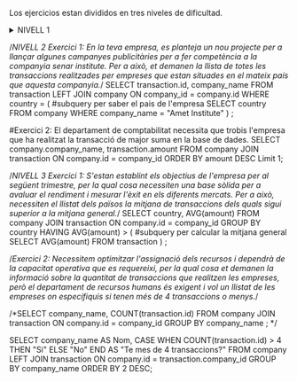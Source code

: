 Los ejercicios estan divididos en tres niveles de dificultad.

<Details>
<Summary>NIVELL 1</Summary>

Exercici 1: Mostra totes les transaccions realitzades per empreses d'Alemanya.*/
#Sin subquery
SELECT transaction.id
FROM transaction
LEFT JOIN company
ON company_id = company.id
WHERE company.country = "Germany";


#Con subquery(no acabada)
SELECT transaction.id, country
FROM transaction
LEFT JOIN company
ON company_id = company.id
WHERE ( #subquery per trobar totes les empreses alemanes
	SELECT company.country
    FROM company
    WHERE company.country = "Germany"
	);
    
    
/*Exercici 2: Màrqueting està preparant alguns informes de tancaments de gestió, et demanen que els passis un llistat de les
empreses que han realitzat transaccions per una suma superior a la mitjana de totes les transaccions.*/
SELECT company_name
FROM company
LEFT JOIN transaction
ON company.id = company_id
WHERE amount > ( #subquery per calcular la mitjana de totes les transaccions
	SELECT AVG(transaction.amount)
	FROM transaction
    )
;


/*Exercici 3: El departament de comptabilitat va perdre la informació de les transaccions realitzades per una empresa,
però no recorden el seu nom, només recorden que el seu nom iniciava amb la lletra c. Com els pots ajudar? Comenta-ho acompanyant-ho de la informació de les transaccions.*/

#Puc ajudar-los proporcionant la informacio de les empreses que comencem amb la lletra C.
SELECT *
FROM company
WHERE company_name LIKE "c%";


#Tambe podria ajudar-los proporcionant les transaccions de les empreses que comencen amb la lletra C.
SELECT *
FROM company
LEFT JOIN transaction
ON company.id = company_id
WHERE company_name LIKE "c%";



#Exercici 4: Van eliminar del sistema les empreses que no tenen transaccions registrades, lliura el llistat d'aquestes empreses.
SELECT company.company_name AS Nom
FROM company
JOIN transaction
ON company.id = company_id
WHERE transaction.id IS NULL; #mostra les empreses que al fer el join, no tinguin info de transaccio
</Details>

/*NIVELL 2
Exercici 1: En la teva empresa, es planteja un nou projecte per a llançar algunes campanyes publicitàries per a fer competència a la companyia senar institute.
Per a això, et demanen la llista de totes les transaccions realitzades per empreses que estan situades en el mateix país que aquesta companyia.*/
SELECT transaction.id, company_name
FROM transaction
LEFT JOIN company
ON company_id = company.id
WHERE country = ( #subquery per saber el pais de l'empresa
	SELECT country
    FROM company
    WHERE company_name = "Amet Institute"
	)
;


#Exercici 2: El departament de comptabilitat necessita que trobis l'empresa que ha realitzat la transacció de major suma en la base de dades.
SELECT company.company_name, transaction.amount
FROM company
JOIN transaction
ON company.id = company_id
ORDER BY amount DESC
Limit 1;


/*NIVELL 3
Exercici 1: S'estan establint els objectius de l'empresa per al següent trimestre, per la qual cosa necessiten una base sòlida per a avaluar el rendiment
i mesurar l'èxit en els diferents mercats. Per a això, necessiten el llistat dels països la mitjana de transaccions dels quals sigui superior a la mitjana general.*/
SELECT country, AVG(amount)
FROM company 
JOIN transaction
ON company.id = company_id
GROUP BY country
HAVING AVG(amount) > ( #subquery per calcular la mitjana general
	SELECT AVG(amount)
	FROM transaction
	)
;



/*Exercici 2: Necessitem optimitzar l'assignació dels recursos i dependrà de la capacitat operativa que es requereixi,
per la qual cosa et demanen la informació sobre la quantitat de transaccions que realitzen les empreses, però el departament de recursos humans és exigent
i vol un llistat de les empreses on especifiquis si tenen més de 4 transaccions o menys.*/

/*SELECT company_name, COUNT(transaction.id)
FROM company
JOIN transaction
ON company.id = company_id
GROUP BY company_name
;
*/


SELECT company_name AS Nom,
	CASE
		WHEN COUNT(transaction.id) > 4
        THEN "Si"
        ELSE  "No"
        END AS "Te mes de 4 transaccions?"
FROM company
LEFT JOIN transaction ON company.id = transaction.company_id
GROUP BY company_name
ORDER BY 2 DESC;
